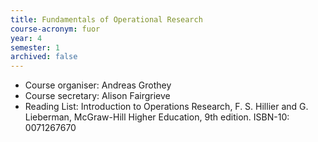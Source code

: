 ```yaml
---
title: Fundamentals of Operational Research		
course-acronym: fuor
year: 4
semester: 1
archived: false
---
```


- Course organiser: Andreas Grothey
- Course secretary: Alison Fairgrieve
- Reading List: Introduction to Operations Research, F. S. Hillier and G. Lieberman,  McGraw-Hill Higher Education, 9th edition. ISBN-10: 0071267670
   